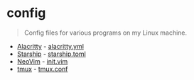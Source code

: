 # config

> Config files for various programs on my Linux machine.

- [Alacritty](https://github.com/alacritty/alacritty) - [alacritty.yml](./alacritty.yml)
- [Starship](https://starship.rs) - [starship.toml](./starship.toml)
- [NeoVim](https://neovim.io) - [init.vim](./init.vim)
- [tmux](https://github.com/tmux/tmux) - [tmux.conf](./tmux.conf)

